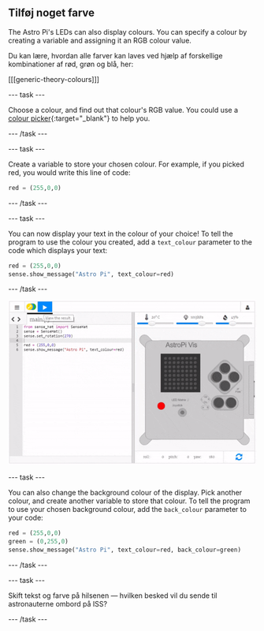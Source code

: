 ## Tilføj noget farve

The Astro Pi's LEDs can also display colours. You can specify a colour by creating a variable and assigning it an RGB colour value.

Du kan lære, hvordan alle farver kan laves ved hjælp af forskellige kombinationer af rød, grøn og blå, her:

[[[generic-theory-colours]]]

--- task ---

Choose a colour, and find out that colour's RGB value. You could use a [colour picker](https://www.w3schools.com/colors/colors_rgb.asp){:target="_blank"} to help you.

--- /task ---

--- task ---

Create a variable to store your chosen colour. For example, if you picked red, you would write this line of code:

```python
red = (255,0,0)
```

--- /task ---

--- task ---

You can now display your text in the colour of your choice! To tell the program to use the colour you created, add a `text_colour` parameter to the code which displays your text:

```python
red = (255,0,0)
sense.show_message("Astro Pi", text_colour=red)
```

--- /task ---

![vis besked i farve](images/show-message-color.gif)

--- task ---

You can also change the background colour of the display. Pick another colour, and create another variable to store that colour. To tell the program to use your chosen background colour, add the `back_colour` parameter to your code:

```python
red = (255,0,0)
green = (0,255,0)
sense.show_message("Astro Pi", text_colour=red, back_colour=green)
```

--- /task ---

--- task ---

Skift tekst og farve på hilsenen — hvilken besked vil du sende til astronauterne ombord på ISS?

--- /task ---
